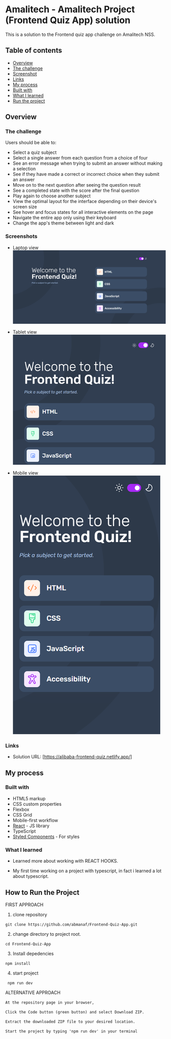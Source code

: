 # Amalitech - Amalitech Project (Frontend Quiz App) solution

This is a solution to the Frontend quiz app challenge on Amalitech NSS.
## Table of contents

  - [Overview](#overview)
  - [The challenge](#the-challenge)
  - [Screenshot](#screenshot)
  - [Links](#links)
  - [My process](#my-process)
  - [Built with](#built-with)
  - [What I learned](#what-i-learned)
  - [Run the project](#run)

## Overview

### The challenge

Users should be able to:

- Select a quiz subject
- Select a single answer from each question from a choice of four
- See an error message when trying to submit an answer without making a selection
- See if they have made a correct or incorrect choice when they submit an answer
- Move on to the next question after seeing the question result
- See a completed state with the score after the final question
- Play again to choose another subject
- View the optimal layout for the interface depending on their device's screen size
- See hover and focus states for all interactive elements on the page
- Navigate the entire app only using their keyboard
- Change the app's theme between light and dark

### Screenshots
- Laptop view
![](./public/Screenshot_frontpage.png)

- Tablet view
![](./public/Screenshot-tablet.png)

- Mobile view
![](./public/Screenshot-mobile.png)


### Links

- Solution URL: [https://alibaba-frontend-quiz.netlify.app/]

## My process

### Built with

- HTML5 markup
- CSS custom properties
- Flexbox
- CSS Grid
- Mobile-first workflow
- [React](https://reactjs.org/) - JS library
- TypeScript
- [Styled Components](https://styled-components.com/) - For styles

### What I learned

- Learned more about working with REACT HOOKS.

- My first time working on a project with typescript, in fact i learned a lot about typescript.


## How to Run the Project

FIRST APPROACH

1. clone repository 

```
git clone https://github.com/abmanaf/Frontend-Quiz-App.git
```

2. change directory to project root.
```
cd Frontend-Quiz-App
```
3. Install depedencies 

```
npm install 
```

4. start project
```
 npm run dev
 ``` 

ALTERNATIVE APPROACH

```
At the repository page in your browser,
```
```
Click the Code button (green button) and select Download ZIP.
```
```
Extract the downloaded ZIP file to your desired location.
```
```
Start the project by typing 'npm run dev' in your terminal

```